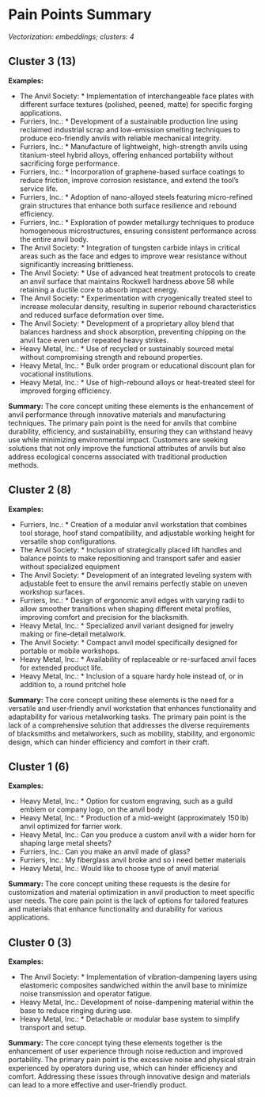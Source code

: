 # Pain Points Summary

_Vectorization: embeddings; clusters: 4_

## Cluster 3 (13)

**Examples:**
- The Anvil Society: * Implementation of interchangeable face plates with different surface textures (polished, peened, matte) for specific forging applications.
- Furriers, Inc.: * Development of a sustainable production line using reclaimed industrial scrap and low-emission smelting techniques to produce eco-friendly anvils with reliable mechanical integrity.
- Furriers, Inc.: * Manufacture of lightweight, high-strength anvils using titanium-steel hybrid alloys, offering enhanced portability without sacrificing forge performance.
- Furriers, Inc.: * Incorporation of graphene-based surface coatings to reduce friction, improve corrosion resistance, and extend the tool’s service life.
- Furriers, Inc.: * Adoption of nano-alloyed steels featuring micro-refined grain structures that enhance both surface resilience and rebound efficiency.
- Furriers, Inc.: * Exploration of powder metallurgy techniques to produce homogeneous microstructures, ensuring consistent performance across the entire anvil body.
- The Anvil Society: * Integration of tungsten carbide inlays in critical areas such as the face and edges to improve wear resistance without significantly increasing brittleness.
- The Anvil Society: * Use of advanced heat treatment protocols to create an anvil surface that maintains Rockwell hardness above 58 while retaining a ductile core to absorb impact energy.
- The Anvil Society: * Experimentation with cryogenically treated steel to increase molecular density, resulting in superior rebound characteristics and reduced surface deformation over time.
- The Anvil Society: * Development of a proprietary alloy blend that balances hardness and shock absorption, preventing chipping on the anvil face even under repeated heavy strikes.
- Heavy Metal, Inc.: * Use of recycled or sustainably sourced metal without compromising strength and rebound properties.
- Heavy Metal, Inc.: * Bulk order program or educational discount plan for vocational institutions.
- Heavy Metal, Inc.: * Use of high-rebound alloys or heat-treated steel for improved forging efficiency.

**Summary:**
The core concept uniting these elements is the enhancement of anvil performance through innovative materials and manufacturing techniques. The primary pain point is the need for anvils that combine durability, efficiency, and sustainability, ensuring they can withstand heavy use while minimizing environmental impact. Customers are seeking solutions that not only improve the functional attributes of anvils but also address ecological concerns associated with traditional production methods.

## Cluster 2 (8)

**Examples:**
- Furriers, Inc.: * Creation of a modular anvil workstation that combines tool storage, hoof stand compatibility, and adjustable working height for versatile shop configurations.
- The Anvil Society: * Inclusion of strategically placed lift handles and balance points to make repositioning and transport safer and easier without specialized equipment
- The Anvil Society: * Development of an integrated leveling system with adjustable feet to ensure the anvil remains perfectly stable on uneven workshop surfaces.
- Furriers, Inc.: * Design of ergonomic anvil edges with varying radii to allow smoother transitions when shaping different metal profiles, improving comfort and precision for the blacksmith.
- Heavy Metal, Inc.: * Specialized anvil variant designed for jewelry making or fine-detail metalwork.
- The Anvil Society: * Compact anvil model specifically designed for portable or mobile workshops.
- Heavy Metal, Inc.: * Availability of replaceable or re-surfaced anvil faces for extended product life.
- Heavy Metal, Inc.: * Inclusion of a square hardy hole instead of, or in addition to, a round pritchel hole

**Summary:**
The core concept uniting these elements is the need for a versatile and user-friendly anvil workstation that enhances functionality and adaptability for various metalworking tasks. The primary pain point is the lack of a comprehensive solution that addresses the diverse requirements of blacksmiths and metalworkers, such as mobility, stability, and ergonomic design, which can hinder efficiency and comfort in their craft.

## Cluster 1 (6)

**Examples:**
- Heavy Metal, Inc.: * Option for custom engraving, such as a guild emblem or company logo, on the anvil body
- Heavy Metal, Inc.: * Production of a mid-weight (approximately 150 lb) anvil optimized for farrier work.
- Heavy Metal, Inc.: Can you produce a custom anvil with a wider horn for shaping large metal sheets?
- Furriers, Inc.: Can you make an anvil made of glass?
- Furriers, Inc.: My fiberglass anvil broke and so i need better materials
- Heavy Metal, Inc.: Would like to choose type of anvil material

**Summary:**
The core concept uniting these requests is the desire for customization and material optimization in anvil production to meet specific user needs. The core pain point is the lack of options for tailored features and materials that enhance functionality and durability for various applications.

## Cluster 0 (3)

**Examples:**
- The Anvil Society: * Implementation of vibration-dampening layers using elastomeric composites sandwiched within the anvil base to minimize noise transmission and operator fatigue.
- Heavy Metal, Inc.: Development of noise-dampening material within the base to reduce ringing during use.
- Heavy Metal, Inc.: * Detachable or modular base system to simplify transport and setup.

**Summary:**
The core concept tying these elements together is the enhancement of user experience through noise reduction and improved portability. The primary pain point is the excessive noise and physical strain experienced by operators during use, which can hinder efficiency and comfort. Addressing these issues through innovative design and materials can lead to a more effective and user-friendly product.
